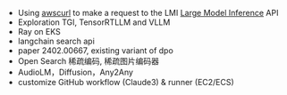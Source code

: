 - Using [awscurl](https://github.com/okigan/awscurl) to make a request to the LMI [Large Model Inference](https://docs.aws.amazon.com/sagemaker/latest/dg/large-model-inference-container-docs.html) API
- Exploration TGI, TensorRTLLM and VLLM
- Ray on EKS
- langchain search api
- paper 2402.00667, existing variant of dpo
- Open Search 稀疏编码, 稀疏图片编码器
- AudioLM，Diffusion，Any2Any
- customize GitHub workflow (Claude3) & runner (EC2/ECS)